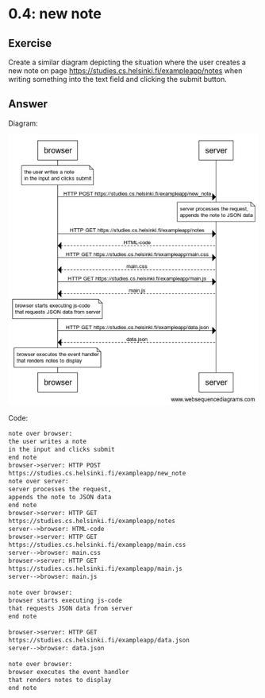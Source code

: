 # 0.4: new note

## Exercise

Create a similar diagram depicting the situation where the user creates a new note on page https://studies.cs.helsinki.fi/exampleapp/notes when writing something into the text field and clicking the submit button.

## Answer
Diagram:

![diagram](./0.4.png)

Code:

```
note over browser:
the user writes a note
in the input and clicks submit
end note
browser->server: HTTP POST https://studies.cs.helsinki.fi/exampleapp/new_note
note over server:
server processes the request,
appends the note to JSON data
end note
browser->server: HTTP GET https://studies.cs.helsinki.fi/exampleapp/notes
server-->browser: HTML-code
browser->server: HTTP GET https://studies.cs.helsinki.fi/exampleapp/main.css
server-->browser: main.css
browser->server: HTTP GET https://studies.cs.helsinki.fi/exampleapp/main.js
server-->browser: main.js

note over browser:
browser starts executing js-code
that requests JSON data from server
end note

browser->server: HTTP GET https://studies.cs.helsinki.fi/exampleapp/data.json
server-->browser: data.json

note over browser:
browser executes the event handler
that renders notes to display
end note

```
